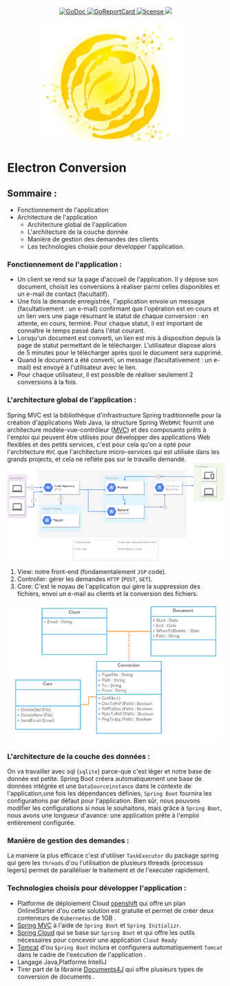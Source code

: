 <p align="center">
  <a href="https://godoc.org/github.com/devectron/sunlight">
    <img src="https://godoc.org/github.com/devectron/sunlight?status.svg" alt="GoDoc">
  </a>
  <a href="https://goreportcard.com/report/github.com/devectron/sunlight">
    <img src="https://goreportcard.com/badge/github.com/devectron/sunlight" alt="GoReportCard">
  </a>
  <a href="https://github.com/devectron/sunlight/blob/master/LICENSE">
    <img src="https://img.shields.io/aur/license/yaourt.svg" alt="license">
  </a>
  <a href="https://travis-ci.org/devectron/sunlight">
    <img src="https://travis-ci.org/devectron/sunlight.svg?branch=master">
  </a>
</p>

<a href="https://stark-wave-19861.herokuapp.com/"><p align="center"><img src="assets/sunlight.jpg"></p></a>
# Electron Conversion

## Sommaire :
- Fonctionnement de l'application
- Architecture de l'application
  - Architecture global de l'application 
  - L'architecture de la couche donnée
  - Manière de gestion des demandes des clients
  - Les technologies choisie pour développer l'application.
  
### Fonctionnement de l'application :
-	Un client se rend sur la page d'accueil de l'application. Il y dépose son document, choisit les conversions à réaliser parmi celles disponibles et un e-mail de contact (facultatif).
-	Une fois la demande enregistrée, l'application envoie un message (facultativement : un e-mail) confirmant que l'opération est en cours et un lien vers une page résumant le statut de chaque conversion : en attente, en cours, terminé. Pour chaque statut, il est important de connaître le temps passé dans l'état courant.
-	Lorsqu'un document est converti, un lien est mis à disposition depuis la page de statut permettant de le télécharger. L’utilisateur dispose alors de 5 minutes pour le télécharger après quoi le document sera supprimé.
-	Quand le document a été converti, un message (facultativement : un e-mail) est envoyé à l'utilisateur avec le lien.
-	Pour chaque utilisateur, il est possible de réaliser seulement 2 conversions à la fois.

### L'architecture global de l'application :
Spring MVC est la bibliothèque d'infrastructure Spring traditionnelle pour la création d'applications Web Java, la structure Spring Web`MVC` fournit une architecture modèle-vue-contrôleur ([MVC](https://en.wikipedia.org/wiki/Model%E2%80%93view%E2%80%93controller)) et des composants prêts à l'emploi qui peuvent être utilisés pour développer des applications Web flexibles et des petits services, c'est pour cela qu'on a opté pour l'architecture `MVC` que l'architecture micro-services qui est utilisée dans les grands projects, et cela ne reflète pas sur le travaille demandé.
![architecture](assets/archi.png)

1. View: notre front-end (fondamentalement `JSP` code).
2. Controller: gérer les demandes `HTTP` (`POST`, `GET`).
3. Core: C'est le noyau de l'application qui gère la suppression des fichiers, envoi un e-mail au clients et la conversion des fichiers.
 
![class](assets/class.png)

### L'architecture de la couche des données :
On va travailler avec sql (`sqlite`) parce-que c'est lèger et notre base de donnée est petite.
Spring Boot créera automatiquement une base de données intégrée et une `DataSourceinstance` dans le contexte de l'application,une fois les dépendances définies, `Spring Boot` fournira les configurations par défaut pour l'application. Bien sûr, nous pouvons modifier les configurations si nous le souhaitons, mais grâce à `Spring Boot`, nous avons une longueur d'avance: une application prête à l'emploi entièrement configurée.

### Manière de gestion des demandes :
La maniere la plus efficace c'est d'utiliser `TaskExecutor` du package spring qui gere les `threads` d'ou l'utilisation de plusieurs threads (processus legers) permet de paralléliser le traitement et de l'executer rapidement.

### Technologies choisis pour développer l'application :
- Platforme de déploiement Cloud [openshift](https://openshift.io/) qui offre un plan OnlineStarter d'ou cette solution est gratuite et permet de créer deux conteneurs de `Kubernetes` de 1GB .
- [Spring MVC](https://docs.spring.io/spring/docs/current/spring-framework-reference/web.html) à l'aide de `Spring Boot` et `Spring Initializr`.
- [Spring Cloud](https://spring.io/projects/spring-cloud#overview) qui se base sur `Spring Boot` et qui offre les outils nécessaires pour concevoir une application `Cloud Ready`
- [Tomcat](http://tomcat.apache.org/) d'ou `Spring Boot` inclura et configurera automatiquement `Tomcat` dans le cadre de l'exécution de l'application .
-  Langage Java,Platforme IntelliJ
-  Tirer part de la librairie [Documents4J](http://documents4j.com/) qui offre plusieurs types de conversion de documents .
